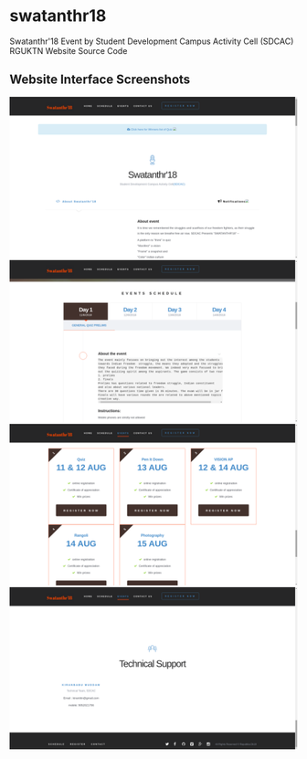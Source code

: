 # swatanthr18
Swatanthr'18 Event by Student Development Campus Activity Cell (SDCAC) RGUKTN Website Source Code

## Website Interface Screenshots

<img src = "./uipics/1.png">
<img src = "./uipics/2.png">
<img src = "./uipics/3.png">
<img src = "./uipics/4.png">